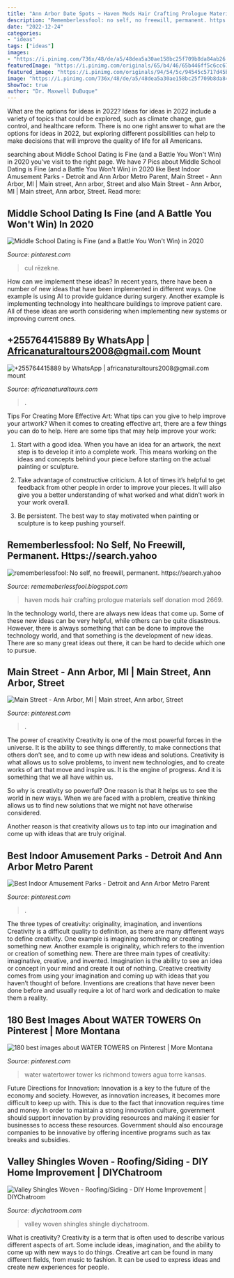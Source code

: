 ```yaml
---
title: "Ann Arbor Date Spots ~ Haven Mods Hair Crafting Prologue Materials Self Donation Mod 2669"
description: "Rememberlessfool: no self, no freewill, permanent. https://search.yahoo"
date: "2022-12-24"
categories:
- "ideas"
tags: ["ideas"]
images:
- "https://i.pinimg.com/736x/48/de/a5/48dea5a30ae158bc25f709b8da84ab26.jpg"
featuredImage: "https://i.pinimg.com/originals/65/b4/46/65b446ff5c6cc67832131ce7c800bafd.jpg"
featured_image: "https://i.pinimg.com/originals/94/54/5c/94545c5717d45b5000f11aa6d2da3427.jpg"
image: "https://i.pinimg.com/736x/48/de/a5/48dea5a30ae158bc25f709b8da84ab26.jpg"
ShowToc: true
author: "Dr. Maxwell DuBuque"
---
```



What are the options for ideas in 2022?
Ideas for ideas in 2022 include a variety of topics that could be explored, such as climate change, gun control, and healthcare reform. There is no one right answer to what are the options for ideas in 2022, but exploring different possibilities can help to make decisions that will improve the quality of life for all Americans.

	

		
searching about Middle School Dating is Fine (and a Battle You Won&#039;t Win) in 2020 you've visit to the right page. We have 7 Pics about Middle School Dating is Fine (and a Battle You Won&#039;t Win) in 2020 like Best Indoor Amusement Parks - Detroit and Ann Arbor Metro Parent, Main Street - Ann Arbor, MI | Main street, Ann arbor, Street and also Main Street - Ann Arbor, MI | Main street, Ann arbor, Street. Read more:
		
    
## Middle School Dating Is Fine (and A Battle You Won&#039;t Win) In 2020

<img loading=lazy src="https://i.pinimg.com/736x/48/de/a5/48dea5a30ae158bc25f709b8da84ab26.jpg" onerror="this.onerror=null;this.src='https://tse4.mm.bing.net/th?id=OIP.z13pnfls0lLDIEIgQaz8zAHaEb&amp;pid=15.1';" alt="Middle School Dating is Fine (and a Battle You Won&#039;t Win) in 2020">

_Source: pinterest.com_

>cul rēzekne. 

	

How can we implement these ideas?
In recent years, there have been a number of new ideas that have been implemented in different ways. One example is using AI to provide guidance during surgery. Another example is implementing technology into healthcare buildings to improve patient care. All of these ideas are worth considering when implementing new systems or improving current ones.

    
## +255764415889 By WhatsApp | Africanaturaltours2008@gmail.com Mount

<img loading=lazy src="http://www.africanaturaltours.com/images/znz4.jpg" onerror="this.onerror=null;this.src='https://tse1.mm.bing.net/th?id=OIP.5I6DnonBgz2LBZc9NVWBmQHaD9&amp;pid=15.1';" alt="+255764415889 by WhatsApp | africanaturaltours2008@gmail.com mount">

_Source: africanaturaltours.com_

>. 

	

Tips For Creating More Effective Art: What tips can you give to help improve your artwork?
When it comes to creating effective art, there are a few things you can do to help. Here are some tips that may help improve your work: 
1. Start with a good idea. When you have an idea for an artwork, the next step is to develop it into a complete work. This means working on the ideas and concepts behind your piece before starting on the actual painting or sculpture. 

2. Take advantage of constructive criticism. A lot of times it’s helpful to get feedback from other people in order to improve your pieces. It will also give you a better understanding of what worked and what didn’t work in your work overall. 

3. Be persistent. The best way to stay motivated when painting or sculpture is to keep pushing yourself.

    
## Rememberlessfool: No Self, No Freewill, Permanent. Https://search.yahoo

<img loading=lazy src="https://staticdelivery.nexusmods.com/mods/728/images/thumbnails/2669/2669-1560254480-1849282086.png" onerror="this.onerror=null;this.src='https://tse1.mm.bing.net/th?id=OIP.E4jt3r94d6lpX4gJJ7zGWgAAAA&amp;pid=15.1';" alt="rememberlessfool: No self, no freewill, permanent. https://search.yahoo">

_Source: rememeberlessfool.blogspot.com_

>haven mods hair crafting prologue materials self donation mod 2669. 

	

In the technology world, there are always new ideas that come up. Some of these new ideas can be very helpful, while others can be quite disastrous. However, there is always something that can be done to improve the technology world, and that something is the development of new ideas. There are so many great ideas out there, it can be hard to decide which one to pursue.

    
## Main Street - Ann Arbor, MI | Main Street, Ann Arbor, Street

<img loading=lazy src="https://i.pinimg.com/originals/94/54/5c/94545c5717d45b5000f11aa6d2da3427.jpg" onerror="this.onerror=null;this.src='https://tse4.mm.bing.net/th?id=OIP.58kEP3xwN7bjzjPR4otxIgHaDf&amp;pid=15.1';" alt="Main Street - Ann Arbor, MI | Main street, Ann arbor, Street">

_Source: pinterest.com_

>. 

	

The power of creativity
Creativity is one of the most powerful forces in the universe. It is the ability to see things differently, to make connections that others don’t see, and to come up with new ideas and solutions.
Creativity is what allows us to solve problems, to invent new technologies, and to create works of art that move and inspire us. It is the engine of progress. And it is something that we all have within us.

So why is creativity so powerful? One reason is that it helps us to see the world in new ways. When we are faced with a problem, creative thinking allows us to find new solutions that we might not have otherwise considered.

Another reason is that creativity allows us to tap into our imagination and come up with ideas that are truly original.

    
## Best Indoor Amusement Parks - Detroit And Ann Arbor Metro Parent

<img loading=lazy src="https://i.pinimg.com/originals/65/b4/46/65b446ff5c6cc67832131ce7c800bafd.jpg" onerror="this.onerror=null;this.src='https://tse2.mm.bing.net/th?id=OIP.Qda70noCJVWW3jKriz6wDQHaEb&amp;pid=15.1';" alt="Best Indoor Amusement Parks - Detroit and Ann Arbor Metro Parent">

_Source: pinterest.com_

>. 

	

The three types of creativity: originality, imagination, and inventions
Creativity is a difficult quality to definition, as there are many different ways to define creativity. One example is imagining something or creating something new. Another example is originality, which refers to the invention or creation of something new. 
There are three main types of creativity: imaginative, creative, and invented. Imagination is the ability to see an idea or concept in your mind and create it out of nothing. Creative creativity comes from using your imagination and coming up with ideas that you haven’t thought of before. Inventions are creations that have never been done before and usually require a lot of hard work and dedication to make them a reality.

    
## 180 Best Images About WATER TOWERS On Pinterest | More Montana

<img loading=lazy src="https://s-media-cache-ak0.pinimg.com/736x/7e/1e/89/7e1e89cafddfc02e1bb99b95e898578a--water-tower-windmills.jpg" onerror="this.onerror=null;this.src='https://tse4.mm.bing.net/th?id=OIP.CxYkqfbsumHqdUaO2ycdaQHaLI&amp;pid=15.1';" alt="180 best images about WATER TOWERS on Pinterest | More Montana">

_Source: pinterest.com_

>water watertower tower ks richmond towers agua torre kansas. 

	

Future Directions for Innovation:
Innovation is a key to the future of the economy and society. However, as innovation increases, it becomes more difficult to keep up with. This is due to the fact that innovation requires time and money. In order to maintain a strong innovation culture, government should support innovation by providing resources and making it easier for businesses to access these resources. Government should also encourage companies to be innovative by offering incentive programs such as tax breaks and subsidies.

    
## Valley Shingles Woven - Roofing/Siding - DIY Home Improvement | DIYChatroom

<img loading=lazy src="https://www.diychatroom.com/attachments/f9/186553d1440301748t-valley-shingles-woven-konge-shingle-job.jpg" onerror="this.onerror=null;this.src='https://tse1.mm.bing.net/th?id=OIP.g-V3SeHhywp-AL9K0vK0YwAAAA&amp;pid=15.1';" alt="Valley Shingles Woven - Roofing/Siding - DIY Home Improvement | DIYChatroom">

_Source: diychatroom.com_

>valley woven shingles shingle diychatroom. 

	

What is creativity?
Creativity is a term that is often used to describe various different aspects of art. Some include ideas, imagination, and the ability to come up with new ways to do things. Creative art can be found in many different fields, from music to fashion. It can be used to express ideas and create new experiences for people.

